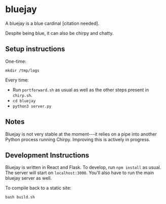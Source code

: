 # bluejay

A bluejay is a blue cardinal \[citation needed\].

Despite being blue, it can also be chirpy and chatty.

## Setup instructions

One-time:

`mkdir /tmp/logs`

Every time:

- Run `portforward.sh` as usual as well as the other steps present in `chirp.sh`.
- `cd bluejay`
- `python3 server.py`

## Notes

Bluejay is not very stable at the moment---it relies on a pipe into another Python process running Chirpy.
Improving this is actively in progress.

## Development Instructions

Bluejay is written in React and Flask.
To develop, run `npm install` as usual. The server will start on `localhost:3000`.
You'll also have to run the main bluejay server as well.

To compile back to a static site:

`bash build.sh`

